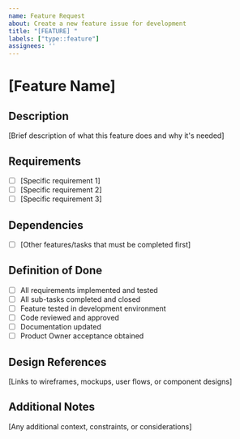 ```yaml
---
name: Feature Request
about: Create a new feature issue for development
title: "[FEATURE] "
labels: ["type::feature"]
assignees: ''
---
```


# [Feature Name]

## Description
[Brief description of what this feature does and why it's needed]

## Requirements
- [ ] [Specific requirement 1]
- [ ] [Specific requirement 2]
- [ ] [Specific requirement 3]

## Dependencies
- [ ] [Other features/tasks that must be completed first]

## Definition of Done
- [ ] All requirements implemented and tested
- [ ] All sub-tasks completed and closed
- [ ] Feature tested in development environment
- [ ] Code reviewed and approved
- [ ] Documentation updated
- [ ] Product Owner acceptance obtained

## Design References
[Links to wireframes, mockups, user flows, or component designs]

## Additional Notes
[Any additional context, constraints, or considerations]
